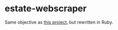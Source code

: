 # estate-webscraper

Same objective as [this project](https://github.com/juanmougan/webscrapper),
but rewritten in Ruby.
